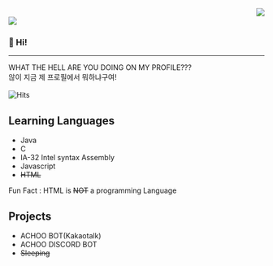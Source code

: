 <img align="right" src="https://github-readme-stats.vercel.app/api?username=williameom5678&show_icons=true&count_private=true&include_all_commits=true" /><br>
<img align="left" src="https://github-readme-stats.vercel.app/api/top-langs/?username=williameom5678&layout=compact" /><br>
### 👋 Hi!

-----

WHAT THE HELL ARE YOU DOING ON MY PROFILE???<br>
않이 지금 제 프로필에서 뭐하냐구여!<br><br>![Hits](https://hits.seeyoufarm.com/api/count/incr/badge.svg?url=https%3A%2F%2Fgithub.com%2Fwilliameom5678%2Fwilliameom5678&count_bg=%2379C83D&title_bg=%23555555&icon=&icon_color=%23E7E7E7&title=hits&edge_flat=false)
<!--![Top Langs](https://github-readme-stats.vercel.app/api/top-langs/?username=williameom5678&layout=compact)-->

## Learning Languages

- Java
- C
- IA-32 Intel syntax Assembly
- Javascript
- ~~HTML~~

Fun Fact : HTML is ~~NOT~~ a programming Language

## Projects

- ACHOO BOT(Kakaotalk)
- ACHOO DISCORD BOT
- ~~Sleeping~~
<!--
**williameom5678/williameom5678** is a ✨ _special_ ✨ repository because its `README.md` (this file) appears on your GitHub profile.

Here are some ideas to get you started:

- 🔭 I’m currently working on ...
- 🌱 I’m currently learning ...
- 👯 I’m looking to collaborate on ...
- 🤔 I’m looking for help with ...
- 💬 Ask me about ...
- 📫 How to reach me: ...
- 😄 Pronouns: ...
- ⚡ Fun fact: ...
-->
